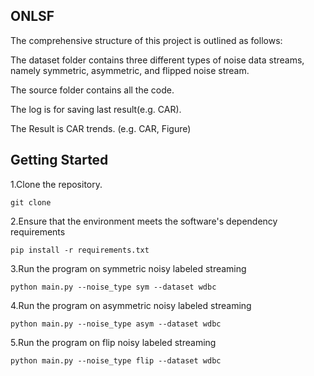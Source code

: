 ## ONLSF

The comprehensive structure of this project is outlined as follows:

The dataset folder contains three different types of noise data streams, namely symmetric, asymmetric, and flipped noise stream. 

The source folder contains all the code.

The log is for saving last result(e.g. CAR).

The Result is CAR trends. (e.g. CAR, Figure)

## Getting Started
1.Clone the repository.
```
git clone 
```
2.Ensure that the environment meets the software's dependency requirements
```
pip install -r requirements.txt
```
3.Run the program on symmetric noisy labeled streaming
```
python main.py --noise_type sym --dataset wdbc
```

4.Run the program on asymmetric noisy labeled streaming
```
python main.py --noise_type asym --dataset wdbc
```

5.Run the program on flip noisy labeled streaming
```
python main.py --noise_type flip --dataset wdbc
```